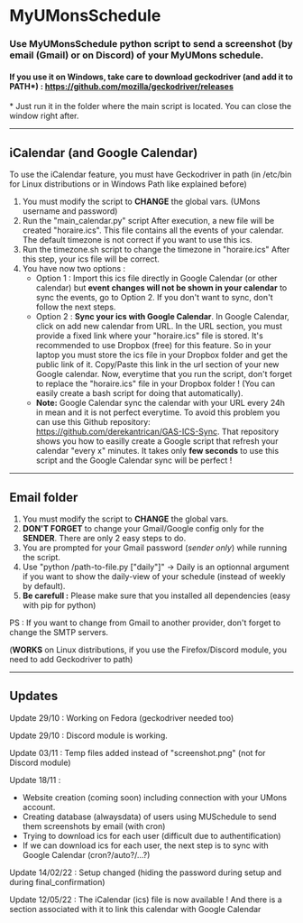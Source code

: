 # MyUMonsSchedule
### Use MyUMonsSchedule python script to send a screenshot (by email (Gmail) or on Discord) of your MyUMons schedule.
#### If you use it on Windows, take care to download geckodriver (and add it to PATH*) : https://github.com/mozilla/geckodriver/releases
\* Just run it in the folder where the main script is located. You can close the window right after.

---

## iCalendar (and Google Calendar)

To use the iCalendar feature, you must have Geckodriver in path (in /etc/bin for Linux distributions or in Windows Path like explained before)
1) You must modify the script to **CHANGE** the global vars. (UMons username and password)
2) Run the "main_calendar.py" script
After execution, a new file will be created "horaire.ics". This file contains all the events of your calendar. The default timezone is not correct if you want to use this ics.
3) Run the timezone.sh script to change the timezone in "horaire.ics"
After this step, your ics file will be correct.
4) You have now two options :
    * Option 1 : Import this ics file directly in Google Calendar (or other calendar) but **event changes will not be shown in your calendar** to sync the events, go to Option 2. If you don't want to sync, don't follow the next steps.
    * Option 2 : **Sync your ics with Google Calendar**. In Google Calendar, click on add new calendar from URL. In the URL section, you must provide a fixed link where your "horaire.ics" file is stored. It's recommended to use Dropbox (free) for this feature. So in your laptop you must store the ics file in your Dropbox folder and get the public link of it. Copy/Paste this link in the url section of your new Google calendar. Now, everytime that you run the script, don't forget to replace the "horaire.ics" file in your Dropbox folder ! (You can easily create a bash script for doing that automatically). 
    * **Note:** Google Calendar sync the calendar with your URL every 24h in mean and it is not perfect everytime. To avoid this problem you can use this Github repository: https://github.com/derekantrican/GAS-ICS-Sync. That repository shows you how to easilly create a Google script that refresh your calendar "every x" minutes. It takes only **few seconds** to use this script and the Google Calendar sync will be perfect !

---

## Email folder

1) You must modify the script to **CHANGE** the global vars.
2) **DON'T FORGET** to change your Gmail/Google config only for the **SENDER**. There are only 2 easy steps to do.
3) You are prompted for your Gmail password (*sender only*) while running the script.
4) Use "python /path-to-file.py ["daily"]" -> Daily is an optionnal argument if you want to show the daily-view of your schedule (instead of weekly by default).
5) **Be carefull :** Please make sure that you installed all dependencies (easy with pip for python)

PS : If you want to change from Gmail to another provider, don't forget to change the SMTP servers.

(**WORKS** on Linux distributions, if you use the Firefox/Discord module, you need to add Geckodriver to path)

---

## Updates

Update 29/10 : Working on Fedora (geckodriver needed too)

Update 29/10 : Discord module is working.

Update 03/11 : Temp files added instead of "screenshot.png" (not for Discord module)

Update 18/11 :
  - Website creation (coming soon) including connection with your UMons account.
  - Creating database (alwaysdata) of users using MUSchedule to send them screenshots by email (with cron)
  - Trying to download ics for each user (difficult due to authentification)
  - If we can download ics for each user, the next step is to sync with Google Calendar (cron?/auto?/...?)

Update 14/02/22 : Setup changed (hiding the password during setup and during final_confirmation)

Update 12/05/22 : The iCalendar (ics) file is now available ! And there is a section associated with it to link this calendar with Google Calendar
